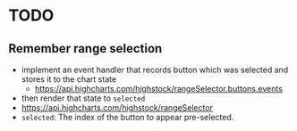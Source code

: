# TODO

## Remember range selection

- implement an event handler that records button which was selected and
    stores it to the chart state
    - https://api.highcharts.com/highstock/rangeSelector.buttons.events
- then render that state to `selected`
- https://api.highcharts.com/highstock/rangeSelector
- `selected`: The index of the button to appear pre-selected.
